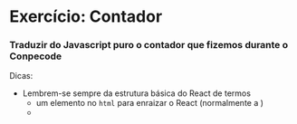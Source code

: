 # Exercício: Contador
### Traduzir do Javascript puro o contador que fizemos durante o Conpecode

Dicas:
- Lembrem-se sempre da estrutura básica do React de termos
    - um elemento no <code>html</code> para enraizar o React (normalmente a <code></code>)
    - 